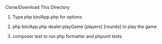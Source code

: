 Clone/Download This Directory

1. Type php bin/App.php for options

2. php bin/App.php dealer:playGame [players] [rounds] to play the game

3. composer test to run php formatter and phpunit tests
